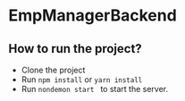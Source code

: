 # EmpManagerBackend

## How to run the project?

- Clone the project
- Run `npm install` or `yarn install`
- Run `nondemon start ` to start the server.